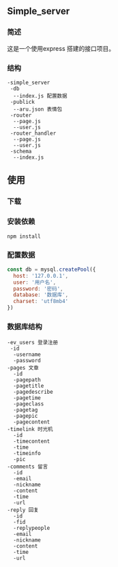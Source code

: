 ## Simple_server

### 简述
这是一个使用express 搭建的接口项目。
### 结构
```
-simple_server
 -db
  --index.js 配置数据
 -publick
  --aru.json 表情包
 -router
  --page.js
  --user.js
 -router_handler
  --page.js
  --user.js
 -schema
  --index.js
```
## 使用
### 下载
### 安装依赖
```
npm install
```
### 配置数据
```js
const db = mysql.createPool({
  host: '127.0.0.1',
  user: '用户名',
  password: '密码',
  database: '数据库',
  charset: 'utf8mb4'
})
```
### 数据库结构
```
-ev_users 登录注册
 -id
  -username
  -password
-pages 文章
  -id
  -pagepath
  -pagetitle
  -pagedescribe
  -pagetime
  -pageclass
  -pagetag
  -pagepic
  -pagecontent
-timelink 时光机
  -id 
  -timecontent
  -time
  -timeinfo
  -pic
-comments 留言
  -id
  -email
  -nickname
  -content
  -time
  -url
-reply 回复
  -id
  -fid
  -replypeople	
  -email
  -nickname
  -content
  -time
  -url
```







